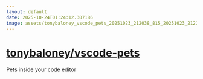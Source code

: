 ```yaml
---
layout: default
date: 2025-10-24T01:24:12.307186
image: assets/tonybaloney_vscode_pets_20251023_212038_815_20251023_212227_f18dd7--20251023T232245476--cropped.png
---
```


# [tonybaloney/vscode-pets](https://github.com/tonybaloney/vscode-pets/)

Pets inside your code editor
